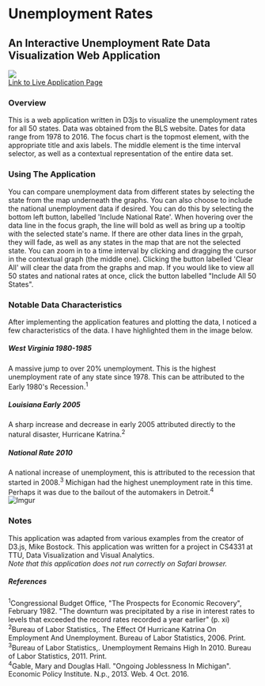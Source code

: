 # Unemployment Rates
## An Interactive Unemployment Rate Data Visualization Web Application 
[![](https://img.youtube.com/vi/X1pHHATD8mw/0.jpg)](https://www.youtube.com/watch?v=X1pHHATD8mw)<br/>
[Link to Live Application Page](https://dsalopek.github.io/UnemploymentRate-D3js/)
### Overview
This is a web application written in D3js to visualize the unemployment rates for all 50 states. Data was obtained from the BLS website. Dates for data range from 1978 to 2016.
The focus chart is the topmost element, with the appropriate title and axis labels. The middle element is the time interval selector, as well as a contextual representation of the entire data set.<br/>
### Using The Application
You can compare unemployment data from different states by selecting the state from the map underneath the graphs. You can also choose to include the national unemployment data if desired. You can do this by selecting the bottom left button, labelled 'Include National Rate'. When hovering over the data line in the focus graph, the line will bold as well as bring up a tooltip with the selected state's name. If there are other data lines in the grpah, they will fade, as well as any states in the map that are not the selected state. You can zoom in to a time interval by clicking and dragging the cursor in the contextual graph (the middle one). Clicking the button labelled 'Clear All' will clear the data from the graphs and map. If you would like to view all 50 states and national rates at once, click the button labelled "Include All 50 States".<br/>
### Notable Data Characteristics
After implementing the application features and plotting the data, I noticed a few characteristics of the data. I have highlighted them in the image below.<br/>
##### West Virginia 1980-1985
A massive jump to over 20% unemployment. This is the highest unemployment rate of any state since 1978. This can be attributed to the Early 1980's Recession.<sup>1</sup>
##### Louisiana Early 2005
A sharp increase and decrease in early 2005 attributed directly to the natural disaster, Hurricane Katrina.<sup>2</sup>
##### National Rate 2010
A national increase of unemployment, this is attributed to the recession that started in 2008.<sup>3</sup> Michigan had the highest unemployment rate in this time. Perhaps it was due to the bailout of the automakers in Detroit.<sup>4</sup><br/>
![Imgur](http://i.imgur.com/eBBsjge.png)<br/>

### Notes
This application was adapted from various examples from the creator of D3.js, Mike Bostock. This application was written for a project in CS4331 at TTU, Data Visualization and Visual Analytics.<br/>
*Note that this application does not run correctly on Safari browser.*
##### References
<sup>1</sup>Congressional Budget Office, "The Prospects for Economic Recovery", February 1982. "The downturn was precipitated by a rise in interest rates to levels that exceeded the record rates recorded a year earlier" (p. xi)
<br/><sup>2</sup>Bureau of Labor Statistics,. The Effect Of Hurricane Katrina On Employment And Unemployment. Bureau of Labor Statistics, 2006. Print.
<br/><sup>3</sup>Bureau of Labor Statistics,. Unemployment Remains High In 2010. Bureau of Labor Statistics, 2011. Print.
<br/><sup>4</sup>Gable, Mary and Douglas Hall. "Ongoing Joblessness In Michigan". Economic Policy Institute. N.p., 2013. Web. 4 Oct. 2016.
